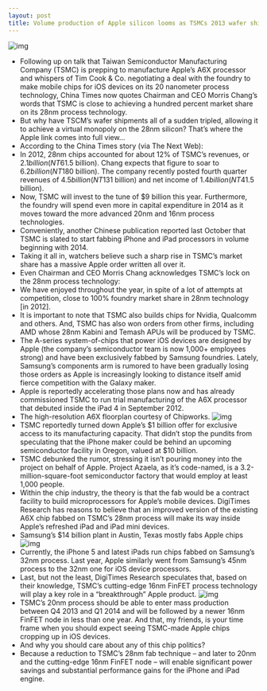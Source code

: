 ```yaml
---
layout: post
title: Volume production of Apple silicon looms as TSMCs 2013 wafer shipments triple
---
```

![img](http://media.idownloadblog.com/wp-content/uploads/2012/10/Apple_A6X_chip.jpeg)
* Following up on talk that Taiwan Semiconductor Manufacturing Company (TSMC) is prepping to manufacture Apple’s A6X processor and whispers of Tim Cook & Co. negotiating a deal with the foundry to make mobile chips for iOS devices on its 20 nanometer process technology, China Times now quotes Chairman and CEO Morris Chang’s words that TSMC is close to achieving a hundred percent market share on its 28nm process technology.
* But why have TSCM’s wafer shipments all of a sudden tripled, allowing it to achieve a virtual monopoly on the 28nm silicon? That’s where the Apple link comes into full view…
* According to the China Times story (via The Next Web):
* In 2012, 28nm chips accounted for about 12% of TSMC’s revenues, or $2.1 billion (NT$61.5 billion). Chang expects that figure to soar to $6.2 billion (NT$180 billion). The company recently posted fourth quarter revenues of $4.5 billion (NT$131 billion) and net income of $1.4 billion (NT$41.5 billion).
* Now, TSMC will invest to the tune of $9 billion this year. Furthermore, the foundry will spend even more in capital expenditure in 2014 as it moves toward the more advanced 20nm and 16nm process technologies.
* Conveniently, another Chinese publication reported last October that TSMC is slated to start fabbing iPhone and iPad processors in volume beginning with 2014.
* Taking it all in, watchers believe such a sharp rise in TSMC’s market share has a massive Apple order written all over it.
* Even Chairman and CEO Morris Chang acknowledges TSMC’s lock on the 28nm process technology:
* We have enjoyed throughout the year, in spite of a lot of attempts at competition, close to 100% foundry market share in 28nm technology [in 2012].
* It is important to note that TSMC also builds chips for Nvidia, Qualcomm and others. And, TSMC has also won orders from other firms, including AMD whose 28nm Kabini and Temash APUs will be produced by TSMC.
* The A-series system-of-chips that power iOS devices are designed by Apple (the company’s semiconductor team is now 1,000+ employees strong) and have been exclusively fabbed by Samsung foundries. Lately, Samsung’s components arm is rumored to have been gradually losing those orders as Apple is increasingly looking to distance itself amid fierce competition with the Galaxy maker.
* Apple is reportedly accelerating those plans now and has already commissioned TSMC to run trial manufacturing of the A6X processor that debuted inside the iPad 4 in September 2012.
* The high-resolution A6X floorplan courtesy of Chipworks.
![img](http://media.idownloadblog.com/wp-content/uploads/2012/11/A6X-floorplan-Chipworks-0011.jpg)
* TSMC reportedly turned down Apple’s $1 billion offer for exclusive access to its manufacturing capacity. That didn’t stop the pundits from speculating that the iPhone maker could be behind an upcoming semiconductor facility in Oregon, valued at $10 billion.
* TSMC debunked the rumor, stressing it isn’t pouring money into the project on behalf of Apple. Project Azaela, as it’s code-named, is a 3.2-million-square-foot semiconductor factory that would employ at least 1,000 people.
* Within the chip industry, the theory is that the fab would be a contract facility to build microprocessors for Apple’s mobile devices. DigiTimes Research has reasons to believe that an improved version of the existing A6X chip fabbed on TSMC’s 28nm process will make its way inside Apple’s refreshed iPad and iPad mini devices.
* Samsung’s $14 billion plant in Austin, Texas mostly fabs Apple chips
![img](http://media.idownloadblog.com/wp-content/uploads/2012/11/Samsung-Austin-plant-e1353099940474.jpg)
* Currently, the iPhone 5 and latest iPads run chips fabbed on Samsung’s 32nm process. Last year, Apple similarly went from Samsung’s 45nm process to the 32nm one for iOS device processors.
* Last, but not the least, DigiTimes Research speculates that, based on their knowledge, TSMC’s cutting-edge 16nm FinFET process technology will play a key role in a “breakthrough” Apple product.
![img](http://media.idownloadblog.com/wp-content/uploads/2013/01/TSMC-logo-medium.jpg)
* TSMC’s 20nm process should be able to enter mass production between Q4 2013 and Q1 2014 and will be followed by a newer 16nm FinFET node in less than one year. And that, my friends, is your time frame when you should expect seeing TSMC-made Apple chips cropping up in iOS devices.
* And why you should care about any of this chip politics?
* Because a reduction to TSMC’s 28nm fab technique – and later to 20nm and the cutting-edge 16nm FinFET node – will enable significant power savings and substantial performance gains for the iPhone and iPad engine.

